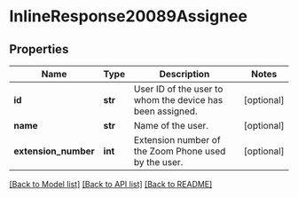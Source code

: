 # InlineResponse20089Assignee

## Properties
Name | Type | Description | Notes
------------ | ------------- | ------------- | -------------
**id** | **str** | User ID of the user to whom the device has been assigned. | [optional] 
**name** | **str** | Name of the user. | [optional] 
**extension_number** | **int** | Extension number of the Zoom Phone used by the user. | [optional] 

[[Back to Model list]](../README.md#documentation-for-models) [[Back to API list]](../README.md#documentation-for-api-endpoints) [[Back to README]](../README.md)

